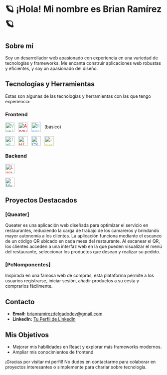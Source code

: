 # :ringed_planet: ¡Hola! Mi nombre es Brian Ramírez :ringed_planet: 

## Sobre mí
Soy un desarrollador web apasionado con experiencia en una variedad de tecnologías y frameworks. Me encanta construir aplicaciones web robustas y eficientes, y soy un apasionado del diseño.

## Tecnologías y Herramientas
Estas son algunas de las tecnologías y herramientas con las que tengo experiencia:

### Frontend
  <p>
    <img src="https://cdn.jsdelivr.net/npm/simple-icons@v3/icons/vue-dot-js.svg" alt="Vue.js" height="30" width="30" style="vertical-align:middle; margin-right: 8px; color:#4FC08D;"/>
    <img src="https://cdn.jsdelivr.net/npm/simple-icons@v3/icons/angular.svg" alt="Angular" height="30" width="30" style="vertical-align:middle; margin-right: 8px; color:#DD0031;"/>
    <img src="https://cdn.jsdelivr.net/npm/simple-icons@v3/icons/react.svg" alt="React" height="30" width="30" style="vertical-align:middle; margin-right: 8px; color:#61DAFB;"/> (básico)
  </p>
  <p>
    <img src="https://cdn.jsdelivr.net/npm/simple-icons@v3/icons/tailwindcss.svg" alt="Tailwind CSS" height="30" width="30" style="vertical-align:middle; margin-right: 8px; color:#38B2AC;"/>
    <img src="https://cdn.jsdelivr.net/npm/simple-icons@v3/icons/html5.svg" alt="HTML5" height="30" width="30" style="vertical-align:middle; margin-right: 8px; color:#E34F26;"/>
    <img src="https://cdn.jsdelivr.net/npm/simple-icons@v3/icons/css3.svg" alt="CSS3" height="30" width="30" style="vertical-align:middle; margin-right: 8px; color:#1572B6;"/>
    <img src="https://cdn.jsdelivr.net/npm/simple-icons@v3/icons/javascript.svg" alt="JavaScript" height="30" width="30" style="vertical-align:middle; margin-right: 8px; color:#F7DF1E;"/>
  </p>

### Backend
  <p>
    <img src="https://cdn.jsdelivr.net/npm/simple-icons@v3/icons/laravel.svg" alt="Laravel" height="30" width="30" style="vertical-align:middle; margin-right: 8px; color:#FF2D20;"/>
  </p>
  <p>
    <img src="https://cdn.jsdelivr.net/npm/simple-icons@v3/icons/mysql.svg" alt="MySQL" height="30" width="30" style="vertical-align:middle; margin-right: 8px; color:#4479A1;"/>
  </p>

## Proyectos Destacados
### [Queater]
Queater es una aplicación web diseñada para optimizar el servicio en restaurantes, reduciendo la carga de trabajo de los camareros y brindando mayor autonomía a los clientes. La aplicación funciona mediante el escaneo de un código QR ubicado en cada mesa del restaurante. Al escanear el QR, los clientes acceden a una interfaz web en la que pueden visualizar el menú del restaurante, seleccionar los productos que desean y realizar su pedido.

### [PcNomponentes]
Inspirada en una famosa web de compras, esta plataforma permite a los usuarios registrarse, iniciar sesión, añadir productos a su cesta y comprarlos fácilmente.


## Contacto
- **Email:** [brianramirezdelgadodev@gmail.com](mailto:brianramirezdelgadodev@gmail.com)
- **LinkedIn:** [Tu Perfil de LinkedIn]([https://www.linkedin.com/in/tuperfil](https://www.linkedin.com/in/brian-ramirez-delgado/))

## Mis Objetivos
- Mejorar mis habilidades en React y explorar más frameworks modernos.
- Ampliar mis conocimientos de frontend

¡Gracias por visitar mi perfil! No dudes en contactarme para colaborar en proyectos interesantes o simplemente para charlar sobre tecnología.
